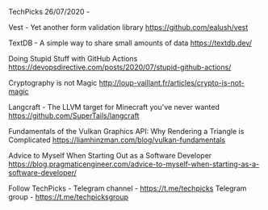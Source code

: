TechPicks 26/07/2020 -

Vest - Yet another form validation library
https://github.com/ealush/vest

TextDB - A simple way to share small amounts of data
https://textdb.dev/

Doing Stupid Stuff with GitHub Actions
https://devopsdirective.com/posts/2020/07/stupid-github-actions/

Cryptography is not Magic
http://loup-vaillant.fr/articles/crypto-is-not-magic

Langcraft - The LLVM target for Minecraft you've never wanted
https://github.com/SuperTails/langcraft

Fundamentals of the Vulkan Graphics API: Why Rendering a Triangle is Complicated
https://liamhinzman.com/blog/vulkan-fundamentals

Advice to Myself When Starting Out as a Software Developer
https://blog.pragmaticengineer.com/advice-to-myself-when-starting-as-a-software-developer/

Follow TechPicks -
Telegram channel - https://t.me/techpicks
Telegram group - https://t.me/techpicksgroup